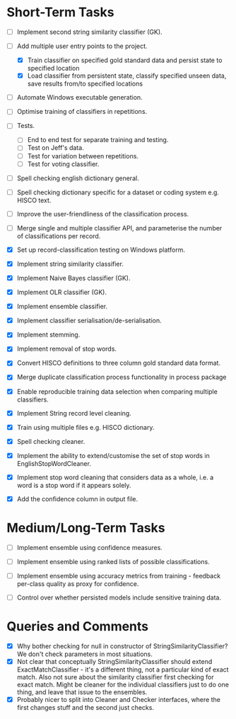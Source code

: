  
# Short-Term Tasks
 
- [ ] Implement second string similarity classifier (GK).
- [ ] Add multiple user entry points to the project.
   - [x] Train classifier on specified gold standard data and persist state to specified location
   - [x] Load classifier from persistent state, classify specified unseen data, save results from/to specified locations
- [ ] Automate Windows executable generation.
- [ ] Optimise training of classifiers in repetitions.
- [ ] Tests.
   - [ ] End to end test for separate training and testing.
   - [ ] Test on Jeff's data.
   - [ ] Test for variation between repetitions.
   - [ ] Test for voting classifier.
- [ ] Spell checking english dictionary general.
- [ ] Spell checking dictionary specific for a dataset or coding system e.g. HISCO text.
- [ ] Improve the user-friendliness of the classification process.
- [ ] Merge single and multiple classifier API, and parameterise the number of classifications per record.

- [x] Set up record-classification testing on Windows platform.
- [x] Implement string similarity classifier.
- [x] Implement Naive Bayes classifier (GK).
- [x] Implement OLR classifier (GK).
- [x] Implement ensemble classifier.
- [x] Implement classifier serialisation/de-serialisation.
- [x] Implement stemming.
- [x] Implement removal of stop words.
- [x] Convert HISCO definitions to three column gold standard data format.
- [x] Merge duplicate classification process functionality in process package
- [x] Enable reproducible training data selection when comparing multiple classifiers.
- [x] Implement String record level cleaning.
- [x] Train using multiple files e.g. HISCO dictionary.
- [x] Spell checking cleaner.
- [x] Implement the ability to extend/customise the set of stop words in EnglishStopWordCleaner.
- [x] Implement stop word cleaning that considers data as a whole, i.e. a word is a stop word if it appears solely.
- [x] Add the confidence column in output file.


# Medium/Long-Term Tasks

- [ ] Implement ensemble using confidence measures.
- [ ] Implement ensemble using ranked lists of possible classifications.
- [ ] Implement ensemble using accuracy metrics from training - feedback per-class quality as proxy for confidence.
- [ ] Control over whether persisted models include sensitive training data.


# Queries and Comments

- [x] Why bother checking for null in constructor of StringSimilarityClassifier? We don't check parameters in most situations.
- [x] Not clear that conceptually StringSimilarityClassifier should extend ExactMatchClassifier - it's a different thing, not a particular kind of exact match. Also not sure about the similarity classifier first checking for exact match. Might be cleaner for the individual classifiers just to do one thing, and leave that issue to the ensembles.
- [x] Probably nicer to split into Cleaner and Checker interfaces, where the first changes stuff and the second just checks.
